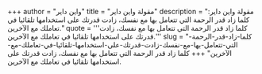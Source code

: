 +++
author = "واين داير"
title = "مقولة واين داير"
description = "مقولة واين داير: كلما زاد قدر الرحمة التي تتعامل بها مع نفسك، زادت قدرتك على استخدامها تلقائيا في تعاملك مع الآخرين."
quote = '''كلما زاد قدر الرحمة التي تتعامل بها مع نفسك، زادت قدرتك على استخدامها تلقائيا في تعاملك مع الآخرين.''' 
slug = "كلما-زاد-قدر-الرحمة-التي-تتعامل-بها-مع-نفسك-زادت-قدرتك-على-استخدامها-تلقائيا-في-تعاملك-مع-الآخرين"
+++
كلما زاد قدر الرحمة التي تتعامل بها مع نفسك، زادت قدرتك على استخدامها تلقائيا في تعاملك مع الآخرين.

